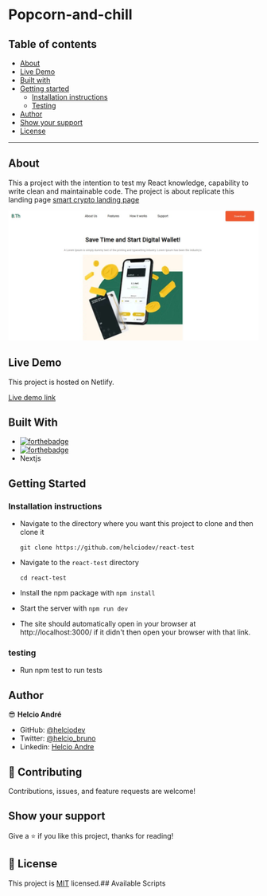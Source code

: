 # Popcorn-and-chill

## Table of contents

- [About](#about)
- [Live Demo](#live-demo)
- [Built with](#built-with)
- [Getting started](#getting-started)
  - [Installation instructions](#installation-instructions)
  - [Testing](#testing)
- [Author](#author)
- [Show your support](#show-your-support)
- [License](#-license)

---

## About

This a project with the intention to test my React knowledge, capability to write clean and maintainable code.
The project is about replicate this landing page [smart crypto landing page](<https://www.figma.com/file/j5mc2Vl9LvAuHnK1q5ly4y/Smart-Crypto-Wallet-Landing-Page-UI-UX-Responsive-Design-(Community)?node-id=1%3A2>)

![Screenshot-main-page](assets/smart-crypto.jpeg)

## Live Demo

This project is hosted on Netlify.

[Live demo link](https://effulgent-twilight-1e4afe.netlify.app/)

## Built With

- [![forthebadge](https://forthebadge.com/images/badges/made-with-javascript.svg)](https://forthebadge.com)
- [![forthebadge](https://forthebadge.com/images/badges/uses-html.svg)](https://forthebadge.com)
- Nextjs

## Getting Started

### Installation instructions

- Navigate to the directory where you want this project to clone and then clone it

  ```
  git clone https://github.com/helciodev/react-test
  ```

- Navigate to the `react-test` directory

  ```
  cd react-test
  ```

- Install the npm package with `npm install`
- Start the server with `npm run dev`
- The site should automatically open in your browser at http://localhost:3000/ if it didn't then open your browser with that link.

### testing

- Run npm test to run tests

## Author

😎 **Helcio André**

- GitHub: [@helciodev](https://github.com/helciodev)
- Twitter: [@helcio_bruno](https://twitter.com/helcio_bruno)
- Linkedin: [Helcio Andre](https://www.linkedin.com/in/helcio-andre/)

## 🤝 Contributing

Contributions, issues, and feature requests are welcome!

## Show your support

Give a ⭐️ if you like this project, thanks for reading!

## 📝 License

This project is [MIT](./LICENSE) licensed.## Available Scripts

